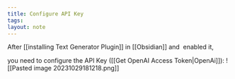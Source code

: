 ```yaml
---
title: Configure API Key
tags: 
layout: note 
---
```

After [[installing Text Generator Plugin]] in [[Obsidian]] and  enabled it,  

you need to configure the API Key ([[Get OpenAI Access Token|OpenAi]]):
![[Pasted image 20231029181218.png]]